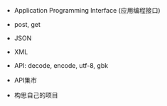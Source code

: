 - Application Programming Interface (应用编程接口)

- post, get

- JSON

- XML

- API: decode, encode, utf-8, gbk

- API集市

- 构思自己的项目
